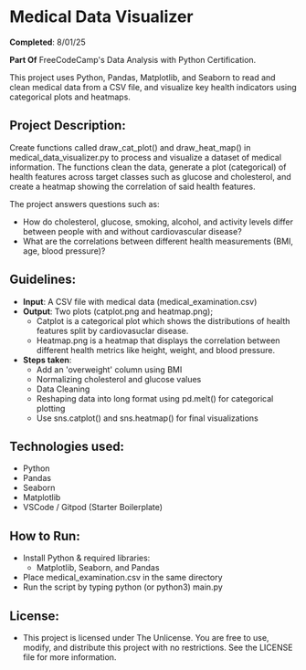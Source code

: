 # Medical Data Visualizer

**Completed**: 8/01/25

**Part Of** FreeCodeCamp's Data Analysis with Python Certification.

This project uses Python, Pandas, Matplotlib, and Seaborn to read and clean medical data from a CSV file, and visualize key health indicators using categorical plots and heatmaps.

## Project Description:

Create functions called draw_cat_plot() and draw_heat_map() in medical_data_visualizer.py to process and visualize a dataset of medical information. The functions clean the data, generate a plot (categorical) of health features across target classes such as glucose and cholesterol, and create a heatmap showing the correlation of said health features.

The project answers questions such as:

- How do cholesterol, glucose, smoking, alcohol, and activity levels differ between people with and without cardiovascular disease?
- What are the correlations between different health measurements (BMI, age, blood pressure)?

## Guidelines:

- **Input**: A CSV file with medical data (medical_examination.csv)
- **Output**: Two plots (catplot.png and heatmap.png);
    - Catplot is a categorical plot which shows the distributions of health features split by cardiovasuclar disease.
    - Heatmap.png is a heatmap that displays the correlation between different health metrics like height, weight, and blood pressure.
- **Steps taken**:
    -  Add an 'overweight' column using BMI
    -  Normalizing cholesterol and glucose values
    -  Data Cleaning
    -  Reshaping data into long format using pd.melt() for categorical plotting
    -  Use sns.catplot() and sns.heatmap() for final visualizations
 

## Technologies used:
- Python
- Pandas
- Seaborn
- Matplotlib
- VSCode / Gitpod (Starter Boilerplate)

## How to Run:
- Install Python & required libraries:
    - Matplotlib, Seaborn, and Pandas
- Place medical_examination.csv in the same directory
- Run the script by typing python (or python3) main.py

## License:
- This project is licensed under The Unlicense. You are free to use, modify, and distribute this project with no restrictions. See the LICENSE file for more information.
